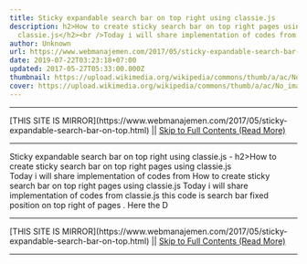 ```yaml
---
title: Sticky expandable search bar on top right using classie.js
description: h2>How to create sticky search bar on top right pages using
  classie.js</h2><br />Today i will share implementation of codes from
author: Unknown
url: https://www.webmanajemen.com/2017/05/sticky-expandable-search-bar-on-top.html
date: 2019-07-22T03:23:18+07:00
updated: 2017-05-27T05:33:00.000Z
thumbnail: https://upload.wikimedia.org/wikipedia/commons/thumb/a/ac/No_image_available.svg/2048px-No_image_available.svg.png
cover: https://upload.wikimedia.org/wikipedia/commons/thumb/a/ac/No_image_available.svg/2048px-No_image_available.svg.png
---
```


<hr/> [THIS SITE IS MIRROR](https://www.webmanajemen.com/2017/05/sticky-expandable-search-bar-on-top.html) || <a href="https://www.webmanajemen.com/2017/05/sticky-expandable-search-bar-on-top.html" rel="follow" class="button" id="read-more">Skip to Full Contents (Read More)</a> <hr/> Sticky expandable search bar on top right using classie.js - h2>How to create sticky search bar on top right pages using classie.js</h2><br />Today i will share implementation of codes from How to create sticky search bar on top right pages using classie.js
Today i will share implementation of codes from classie.js
this code is search bar fixed position on top right of pages
.
Here the D <hr/> [THIS SITE IS MIRROR](https://www.webmanajemen.com/2017/05/sticky-expandable-search-bar-on-top.html) || <a href="https://www.webmanajemen.com/2017/05/sticky-expandable-search-bar-on-top.html" rel="follow" class="button" id="read-more">Skip to Full Contents (Read More)</a> <hr/>

<script>
    if (location.host.includes('dimaslanjaka12')) {
      location.replace('https://www.webmanajemen.com/2017/05/sticky-expandable-search-bar-on-top.html');
    }
  </script>